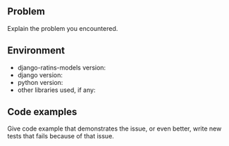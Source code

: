 ## Problem

Explain the problem you encountered.

## Environment

- django-ratins-models version:
- django version: 
- python version: 
- other libraries used, if any:

## Code examples

Give code example that demonstrates the issue, or even better, write new tests that fails because of that issue.
